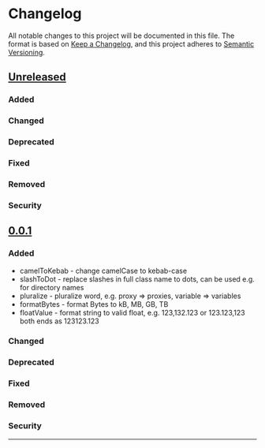 # Changelog

All notable changes to this project will be documented in this file.
The format is based on [Keep a Changelog](https://keepachangelog.com/en/1.0.0/),
and this project adheres to [Semantic Versioning](https://semver.org/spec/v2.0.0.html).

## [Unreleased]

### Added

### Changed

### Deprecated 

### Fixed

### Removed 

### Security

## [0.0.1]

### Added
* camelToKebab - change camelCase to kebab-case
* slashToDot - replace slashes in full class name to dots, can be used e.g. for directory names
* pluralize - pluralize word, e.g. proxy => proxies, variable => variables
* formatBytes - format Bytes to kB, MB, GB, TB
* floatValue - format string to valid float, e.g. 123,132.123 or 123.123,123 both ends as 123123.123

### Changed

### Deprecated 

### Fixed

### Removed 

### Security


---
[Unreleased]: https://gitlab.com/bednic/json-api/compare/0.0.1...master
[0.0.1]: https://gitlab.com/bednic/json-api/compare/0.0.1...0.0.1
